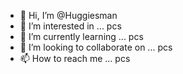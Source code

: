 - 👋 Hi, I’m @Huggiesman
- 👀 I’m interested in ... pcs
- 🌱 I’m currently learning ... pcs
- 💞️ I’m looking to collaborate on ... pcs
- 📫 How to reach me ... pcs

<!---
Huggiesman/Huggiesman is a ✨ special ✨ repository because its `README.md` (this file) appears on your GitHub profile.
You can click the Preview link to take a look at your changes.
--->
